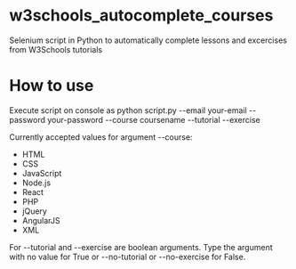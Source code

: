 # w3schools_autocomplete_courses
Selenium script in Python to automatically complete lessons and excercises from W3Schools tutorials

# How to use
Execute script on console as
python script.py --email your-email --password your-password --course coursename --tutorial --exercise

Currently accepted values for argument --course:
- HTML
- CSS
- JavaScript
- Node.js
- React
- PHP
- jQuery
- AngularJS
- XML

For --tutorial and --exercise are boolean arguments. Type the argument with no value for True or --no-tutorial or --no-exercise for False.